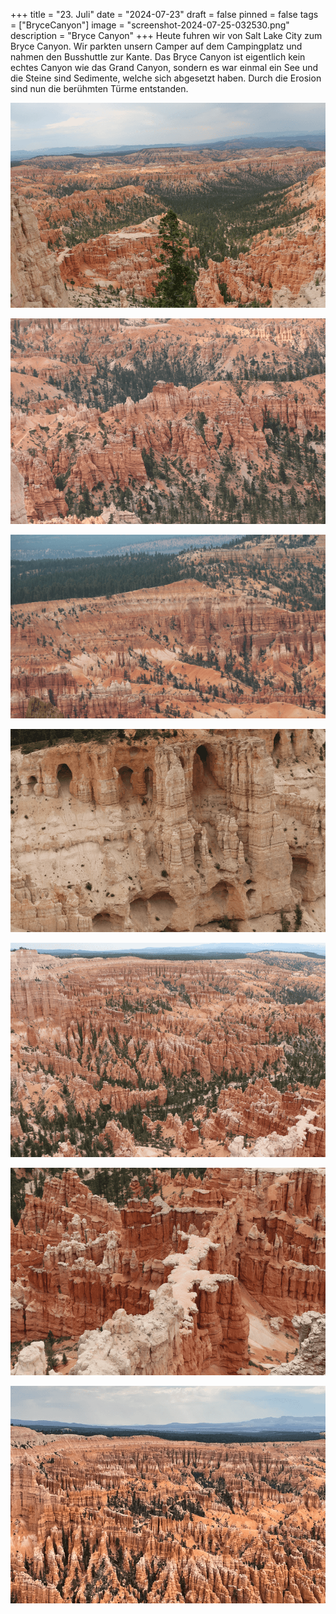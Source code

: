 +++
title = "23. Juli"
date = "2024-07-23"
draft = false
pinned = false
tags = ["BryceCanyon"]
image = "screenshot-2024-07-25-032530.png"
description = "Bryce Canyon"
+++
Heute fuhren wir von Salt Lake City zum Bryce Canyon. Wir parkten unsern Camper auf dem Campingplatz und nahmen den Busshuttle zur Kante. Das Bryce Canyon ist eigentlich kein echtes Canyon wie das Grand Canyon, sondern es war einmal ein See und die Steine sind Sedimente, welche sich abgesetzt haben. Durch die Erosion sind nun die berühmten Türme entstanden.

![](screenshot-2024-07-25-043906.png)

![](screenshot-2024-07-25-032337.png)

![](screenshot-2024-07-25-032349.png)

![](screenshot-2024-07-25-032410.png)

![](screenshot-2024-07-25-032435.png)

![](screenshot-2024-07-25-032443.png)

![](screenshot-2024-07-25-032458.png)